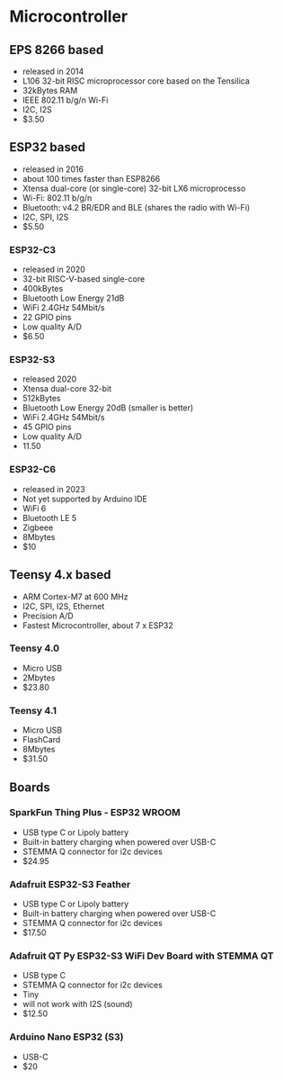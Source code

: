 # Microcontroller

## EPS 8266 based
- released in 2014
- L106 32-bit RISC microprocessor core based on the Tensilica
- 32kBytes RAM
- IEEE 802.11 b/g/n Wi-Fi
- I2C, I2S
- $3.50

## ESP32 based 
- released in 2016
- about 100 times faster than ESP8266
- Xtensa dual-core (or single-core) 32-bit LX6 microprocesso
- Wi-Fi: 802.11 b/g/n
- Bluetooth: v4.2 BR/EDR and BLE (shares the radio with Wi-Fi)
- I2C, SPI, I2S
- $5.50
  
### ESP32-C3
- released in 2020
- 32-bit RISC-V-based single-core
- 400kBytes
- Bluetooth Low Energy 21dB
- WiFi 2.4GHz 54Mbit/s
- 22 GPIO pins
- Low quality A/D
- $6.50
  
### ESP32-S3
- released 2020
- Xtensa dual-core 32-bit 
- 512kBytes
- Bluetooth Low Energy 20dB (smaller is better)
- WiFi 2.4GHz 54Mbit/s
- 45 GPIO pins
- Low quality A/D
- 11.50
  
### ESP32-C6
- released in 2023
- Not yet supported by Arduino IDE
- WiFi 6
- Bluetooth LE 5
- Zigbeee
- 8Mbytes
- $10
  
## Teensy 4.x based
- ARM Cortex-M7 at 600 MHz
- I2C, SPI, I2S, Ethernet
- Precision A/D
- Fastest Microcontroller, about 7 x ESP32

### Teensy 4.0
- Micro USB
- 2Mbytes
- $23.80

### Teensy 4.1
- Micro USB
- FlashCard
- 8Mbytes
- $31.50

## Boards

### SparkFun Thing Plus - ESP32 WROOM
- USB type C or Lipoly battery
- Built-in battery charging when powered over USB-C
- STEMMA Q connector for i2c devices
- $24.95

### Adafruit ESP32-S3 Feather
- USB type C or Lipoly battery
- Built-in battery charging when powered over USB-C
- STEMMA Q connector for i2c devices
- $17.50

### Adafruit QT Py ESP32-S3 WiFi Dev Board with STEMMA QT
- USB type C
- STEMMA Q connector for i2c devices
- Tiny
- will not work with I2S (sound)
- $12.50

### Arduino Nano ESP32 (S3)
- USB-C
- $20
